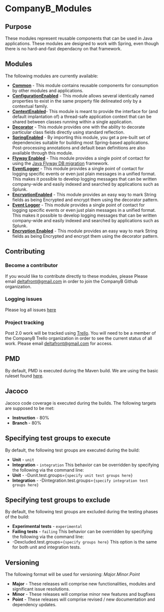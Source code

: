 # CompanyB_Modules

## Purpose
These modules represent reusable components that can be used in Java applications. These modules are designed to work with Spring, even though there is no hard-and-fast dependacny on that framework.

## Modules
The following modules are currently available:

* [**Common**](https://github.com/deltafront/CompanyB_Modules/tree/master/Common) - This module contains reusable components for consumption by other modules and applications.
* [**ConfigurationEnabled**](https://github.com/deltafront/CompanyB_Modules/tree/master/ConfigurationEnabled) - This module allows several identically named properties to exist in the same property file delineated only by a contextual family.
* [**ContextEnabled**](https://github.com/deltafront/CompanyB_Modules/tree/master/ContextEnabled)- This module is meant to provide the interface for (and default implantation of) a thread-safe application context that can be shared between classes running within a single application.
* [**Decorator**](https://github.com/deltafront/CompanyB_Modules/tree/master/Decorator) - This module provides one with the ability to decorate particular class fields directly using standard reflection.
* [**SpringEnabled**](https://github.com/deltafront/CompanyB_Modules/tree/master/SpringEnabled) - By importing this module, you get a pre-built set of dependencies suitable for building most Spring-based applications. Post-processing annotations and default bean definitions are also available through this module.
* [**Flyway Enabled**](https://github.com/deltafront/CompanyB_Modules/tree/master/FlywayEnabled) - This module provides a single point of contact for using the [Java Flyway DB migration](http://flywaydb.org/) framework.
* [**EventLogger**](https://github.com/deltafront/CompanyB_Modules/tree/master/EventLogger) - This module provides a single point of contact for logging specific events or even just plain messages in a unified format. This makes it possible to develop logging messages that can be written company-wide and easily indexed and searched by applications such as Splunk.
* [**EncryptionEnabled**](https://github.com/deltafront/CompanyB_Modules/tree/master/EncryptionEnabled) - This module provides an easy way to mark String fields as being Encrypted and encrypt them using the decorator pattern.
* [**Event Logger**](https://github.com/deltafront/CompanyB_Modules/tree/master/EventLogger) - This module provides a single point of contact for logging specific events or even just plain messages in a unified format. This makes it possible to develop logging messages that can be written company-wide and easily indexed and searched by applications such as Splunk.
* [**Encryption Enabled**](https://github.com/deltafront/CompanyB_Modules/tree/master/EncryptionEnabled) - This module provides an easy way to mark String fields as being Encrypted and encrypt them using the decorator pattern.

## Contributing
### Become a contributor
If you would like to contribute directly to these modules, please Please email [deltafront@gmail.com](mailto:deltafront@gmail.com) in order to join the CompanyB Github organization.
### Logging issues
Please log all issues [here](https://github.com/deltafront/CompanyB_Modules/issues)
### Project tracking
Post 2.0 work will be tracked using [Trello](http://trello.com). You will need to be a member of the CompanyB Trello organization in order to see the current status of all work. Please email [deltafront@gmail.com](mailto:deltafront@gmail.com) for access.

## PMD
By default, PMD is executed during the Maven build. We are using the basic ruleset found [here](http://pmd.sourceforge.net/pmd-4.3.0/rules/basic.html).

## Jacoco
Jacoco code coverage is executed during the builds. The following targets are supposed to be met:
* **Instruction** - 80%
* **Branch** - 80%

## Specifying test groups to execute
By default, the following test groups are executed during the build:
*   **Unit** - `unit`
*   **Integration** - `integration`
This behavior can be overridden by specifying the following via the command line:
*   **Unit** - -Dunit.test.groups=`{specify unit test groups here}`
*   **Integration** - -Dintegration.test.groups=`{specify integration test groups here}`

## Specifying test groups to exclude
By default, the following test groups are excluded during the testing phases of the build:
*   **Experimental tests** - `experimental`
*   **Failing tests** - `failing`
This behavior can be overridden by specifying the following via the command line:
*   -Dexcluded.test.groups=`{specify groups here}`
This option is the same for both unit and integration tests.

## Versioning
The following format will be used for versioning:
*Major*.*Minor*.*Point*
* **Major** - These releases will comprise new functionalities, modules and significant issue resolutions.
* **Minor** - These releases will comprise minor new features and bugfixes
* **Point** - These releases will comprise revised / new documentation and dependency updates.
